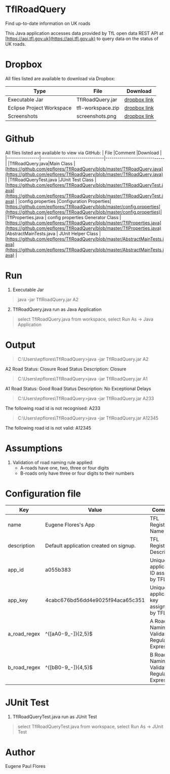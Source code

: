 # TflRoadQuery
Find up-to-date information on UK roads

This Java application accesses data provided by TfL  open data REST API at [https://api.tfl.gov.uk](https://api.tfl.gov.uk) to query data on the status of UK roads.


# Dropbox

All files listed are available to download via Dropbox:

|       Type         |File                          |Download                         |
|----------------|-------------------------------|-----------------------------|
|Executable Jar|TflRoadQuery.jar            |[dropbox link](https://www.dropbox.com/s/y9zkyqgg88tyuol/TflRoadQuery.jar?dl=0)            |
|Eclipse Project Workspace          |tfl-workspace.zip            |[dropbox link](https://www.dropbox.com/s/sp648mclfxywbco/tfl-workspace.zip?dl=0)            |
|Screenshots | screenshots.png | [dropbox link](https://www.dropbox.com/s/86fbio5n2oz54z9/screenshots.PNG?dl=0)


# Github

All files listed are available to view via GitHub: 
|       File         |Comment                          |Download                         |
|----------------|-------------------------------|-----------------------------|
|TflRoadQuery.java|Main Class            |[https://github.com/epflores/TflRoadQuery/blob/master/TflRoadQuery.java](https://github.com/epflores/TflRoadQuery/blob/master/TflRoadQuery.java)            |
|TflRoadQueryTest.java          |JUnit Test Class            |[https://github.com/epflores/TflRoadQuery/blob/master/TflRoadQueryTest.java](https://github.com/epflores/TflRoadQuery/blob/master/TflRoadQueryTest.java)            |
|config.properties          |Configuration Properties|[https://github.com/epflores/TflRoadQuery/blob/master/config.properties](https://github.com/epflores/TflRoadQuery/blob/master/config.properties)|
|TflProperties.java | config properties Generator Class | [https://github.com/epflores/TflRoadQuery/blob/master/TflProperties.java](https://github.com/epflores/TflRoadQuery/blob/master/TflProperties.java)
|AbstractMainTests.java | JUnit Helper Class | [https://github.com/epflores/TflRoadQuery/blob/master/AbstractMainTests.java](https://github.com/epflores/TflRoadQuery/blob/master/AbstractMainTests.java) |


# Run

1. Executable Jar

> java -jar TflRoadQuery.jar A2


2. TflRoadQuery.java run as Java Application

> select TflRoadQuery.java from workspace, 
> <right-click> select Run As -> Java Application 

# Output


> C:\Users\epflores\TflRoadQuery>java -jar TflRoadQuery.jar A2

A2
Road Status: Closure
Road Status Description: Closure

> C:\Users\epflores\TflRoadQuery>java -jar TflRoadQuery.jar A1

A1
Road Status: Good
Road Status Description: No Exceptional Delays

> C:\Users\epflores\TflRoadQuery>java -jar TflRoadQuery.jar A233

The following road id is not recognised: A233

> C:\Users\epflores\TflRoadQuery>java -jar TflRoadQuery.jar A12345

The following road id is not valid: A12345



# Assumptions

1. Validation of road naming rule applied:
	* A-roads have one, two, three or four digits
	* B-roads only have three or four digits to their numbers

# Configuration file

|       Key         |Value                          |Comment                         |
|----------------|-------------------------------|-----------------------------|
|name|Eugene Flores's App            |TFL Registration Name            |
|description          |Default application created on signup.            |TFL Registration Description            |
|app_id | a055b383 | Unique application ID assigned by TFL
|app_key | 4cabc676bd56dd4e9025f94aca65c351 | Unique application key assigned by TFL
|a_road_regex | ^([aA0-9_-]){2,5}$ | A Road Naming Validation Regular Expression)
|b_road_regex | ^([bB0-9_-]){4,5}$ | B Road Naming Validation Regular Expression)




# JUnit Test


1. TflRoadQueryTest.java run as JUnit Test

> select TflRoadQueryTest.java from workspace, 
> <right-click> select Run As -> JUnit Test 


# Author
Eugene Paul Flores

